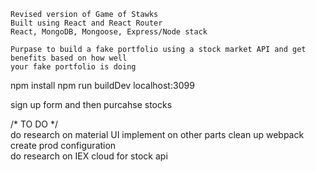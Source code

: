```
Revised version of Game of Stawks
Built using React and React Router
React, MongoDB, Mongoose, Express/Node stack

Purpase to build a fake portfolio using a stock market API and get benefits based on how well
your fake portfolio is doing
```

npm install
npm run buildDev
localhost:3099

sign up form and then purcahse stocks

/* TO DO */  
do research on material UI implement on other parts
clean up webpack 
create prod configuration  
do research on IEX cloud for stock api  

